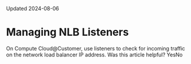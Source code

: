 Updated 2024-08-06
# Managing NLB Listeners
On Compute Cloud@Customer, use listeners to check for incoming traffic on the network load balancer IP address.
Was this article helpful?
YesNo

